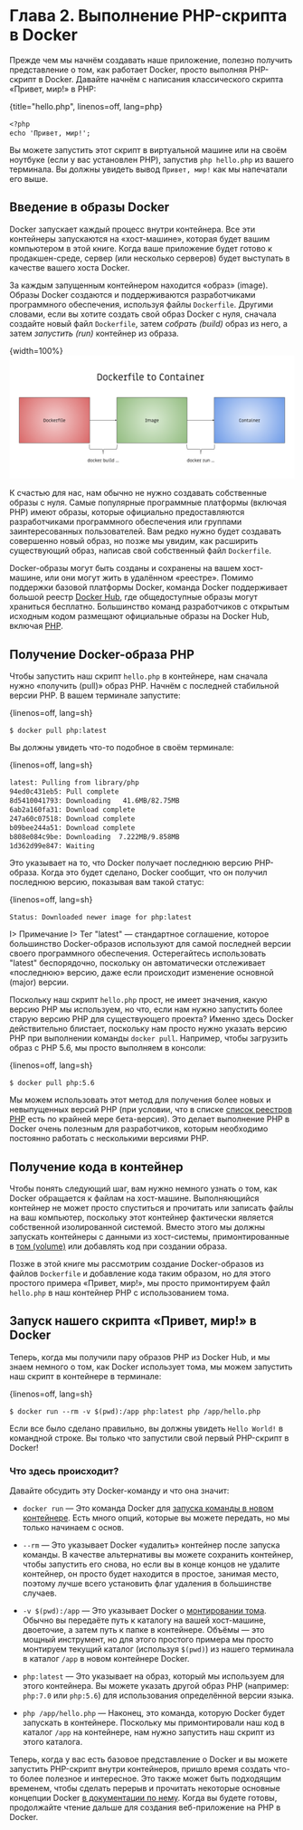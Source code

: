 # Глава 2. Выполнение PHP-скрипта в Docker

Прежде чем мы начнём создавать наше приложение, полезно получить представление о том, как работает Docker, просто выполняя PHP-скрипт в Docker. Давайте начнём с написания классического скрипта «Привет, мир!» в PHP:

{title="hello.php", linenos=off, lang=php}
~~~~~~~
<?php
echo 'Привет, мир!';
~~~~~~~

Вы можете запустить этот скрипт в виртуальной машине или на своём ноутбуке (если у вас установлен PHP), запустив `php hello.php` из вашего терминала. Вы должны увидеть вывод `Привет, мир!` как мы напечатали его выше.

## Введение в образы Docker

Docker запускает каждый процесс внутри контейнера. Все эти контейнеры запускаются на «хост-машине», которая будет вашим компьютером в этой книге. Когда ваше приложение будет готово к продакшен-среде, сервер (или несколько серверов) будет выступать в качестве вашего хоста Docker.

За каждым запущенным контейнером находится «образ» (image). Образы Docker создаются и поддерживаются разработчиками программного обеспечения, используя файлы `Dockerfile`. Другими словами, если вы хотите создать свой образ Docker с нуля, сначала создайте новый файл `Dockerfile`, затем *собрать (build)* образ из него, а затем *запустить (run)* контейнер из образа.

{width=100%}
![Диаграмма 2: файлы Dockerfile, образы, контейнеры](images/diagram2.png)

К счастью для нас, нам обычно не нужно создавать собственные образы с нуля. Самые популярные программные платформы (включая PHP) имеют образы, которые официально предоставляются разработчиками программного обеспечения или группами заинтересованных пользователей. Вам редко нужно будет создавать совершенно новый образ, но позже мы увидим, как расширить существующий образ, написав свой собственный файл `Dockerfile`.

Docker-образы могут быть созданы и сохранены на вашем хост-машине, или они могут жить в удалённом «реестре». Помимо поддержки базовой платформы Docker, команда Docker поддерживает большой реестр [Docker Hub](https://hub.docker.com/), где общедоступные образы могут храниться бесплатно. Большинство команд разработчиков с открытым исходным кодом размещают официальные образы на Docker Hub, включая [PHP](https://hub.docker.com/_/php/).

## Получение Docker-образа PHP

Чтобы запустить наш скрипт `hello.php` в контейнере, нам сначала нужно «получить (pull)» образ PHP. Начнём с последней стабильной версии PHP. В вашем терминале запустите:

{linenos=off, lang=sh}
~~~~~~~
$ docker pull php:latest
~~~~~~~

Вы должны увидеть что-то подобное в своём терминале:

{linenos=off, lang=sh}
~~~~~~~
latest: Pulling from library/php
94ed0c431eb5: Pull complete
8d5410041793: Downloading   41.6MB/82.75MB
6ab2a160fa31: Download complete
247a60c07518: Download complete
b09bee244a51: Download complete
b808e084c9be: Downloading  7.222MB/9.858MB
1d362d99e847: Waiting
~~~~~~~

Это указывает на то, что Docker получает последнюю версию PHP-образа. Когда это будет сделано, Docker сообщит, что он получил последнюю версию, показывая вам такой статус:

{linenos=off, lang=sh}
~~~~~~~
Status: Downloaded newer image for php:latest
~~~~~~~

I> Примечание
I> Тег "latest" — стандартное соглашение, которое большинство Docker-образов используют для самой последней версии своего программного обеспечения. Остерегайтесь использовать "latest" беспорядочно, поскольку он автоматически отслеживает «последнюю» версию, даже если происходит изменение основной (major) версии.

Поскольку наш скрипт `hello.php` прост, не имеет значения, какую версию PHP мы используем, но что, если нам нужно запустить более старую версию PHP для существующего проекта? Именно здесь Docker действительно блистает, поскольку нам просто нужно указать версию PHP при выполнении команды `docker pull`. Например, чтобы загрузить образ с PHP 5.6, мы просто выполняем в консоли:

{linenos=off, lang=sh}
~~~~~~~
$ docker pull php:5.6
~~~~~~~

Мы можем использовать этот метод для получения более новых и невыпущенных версий PHP (при условии, что в списке [список реестров PHP](https://hub.docker.com/_/php/) есть по крайней мере бета-версия). Это делает выполнение PHP в Docker очень полезным для разработчиков, которым необходимо постоянно работать с несколькими версиями PHP.

## Получение кода в контейнер

Чтобы понять следующий шаг, вам нужно немного узнать о том, как Docker обращается к файлам на хост-машине. Выполняющийся контейнер не может просто спуститься и прочитать или записать файлы на ваш компьютер, поскольку этот контейнер фактически является собственной изолированной системой. Вместо этого мы должны запускать контейнеры с данными из хост-системы, примонтированные в [том (volume)](https://docs.docker.com/engine/admin/volumes/volumes/) или добавлять код при создании образа.

Позже в этой книге мы рассмотрим создание Docker-образов из файлов `Dockerfile` и добавление кода таким образом, но для этого простого примера «Привет, мир!», мы просто примонтируем файл `hello.php` в наш контейнер PHP с использованием тома.

## Запуск нашего скрипта «Привет, мир!» в Docker

Теперь, когда мы получили пару образов PHP из Docker Hub, и мы знаем немного о том, как Docker использует тома, мы можем запустить наш скрипт в контейнере в терминале:

{linenos=off, lang=sh}
~~~~~~~
$ docker run --rm -v $(pwd):/app php:latest php /app/hello.php
~~~~~~~

Если все было сделано правильно, вы должны увидеть `Hello World!` в командной строке. Вы только что запустили свой первый PHP-скрипт в Docker!

### Что здесь происходит?

Давайте обсудить эту Docker-команду и что она значит:

* `docker run` — Это команда Docker для [запуска команды в новом контейнере](https://docs.docker.com/engine/reference/run/). Есть много опций, которые вы можете передать, но мы только начинаем с основ.

* `--rm` — Это указывает Docker «удалить» контейнер после запуска команды. В качестве альтернативы вы можете сохранить контейнер, чтобы запустить его снова, но если вы в конце концов не удалите контейнер, он просто будет находится в простое, занимая место, поэтому лучше всего установить флаг удаления в большинстве случаев.

* `-v $(pwd):/app` — Это указывает Docker о [монтировании тома](https://docs.docker.com/engine/tutorials/dockervolumes/). Обычно вы передаёте путь к каталогу на вашей хост-машине, двоеточие, а затем путь к папке в контейнере. Объёмы — это мощный инструмент, но для этого простого примера мы просто монтируем текущий каталог (используя `$(pwd)`) из нашего терминала в каталог `/app` в новом контейнере Docker.

* `php:latest` — Это указывает на образ, который мы используем для этого контейнера. Вы можете указать другой образ PHP (например: `php:7.0` или `php:5.6`) для использования определённой версии языка.

* `php /app/hello.php` — Наконец, это команда, которую Docker будет запускать в контейнере. Поскольку мы примонтировали наш код в каталог `/app` на контейнере, нам нужно запустить наш скрипт из этого каталога.

Теперь, когда у вас есть базовое представление о Docker и вы можете запустить PHP-скрипт внутри контейнеров, пришло время создать что-то более полезное и интересное. Это также может быть подходящим временем, чтобы сделать перерыв и прочитать некоторые основные концепции Docker [в документации по нему](https://docs.docker.com/). Когда вы будете готовы, продолжайте чтение дальше для создания веб-приложение на PHP в Docker.